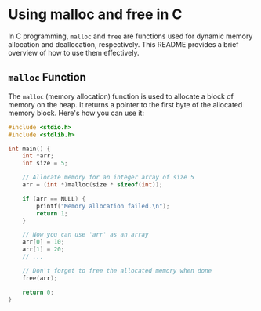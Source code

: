 # Using malloc and free in C

In C programming, `malloc` and `free` are functions used for dynamic memory allocation and deallocation, respectively. This README provides a brief overview of how to use them effectively.

## `malloc` Function

The `malloc` (memory allocation) function is used to allocate a block of memory on the heap. It returns a pointer to the first byte of the allocated memory block. Here's how you can use it:

```c
#include <stdio.h>
#include <stdlib.h>

int main() {
    int *arr;
    int size = 5;

    // Allocate memory for an integer array of size 5
    arr = (int *)malloc(size * sizeof(int));

    if (arr == NULL) {
        printf("Memory allocation failed.\n");
        return 1;
    }

    // Now you can use 'arr' as an array
    arr[0] = 10;
    arr[1] = 20;
    // ...

    // Don't forget to free the allocated memory when done
    free(arr);

    return 0;
}
